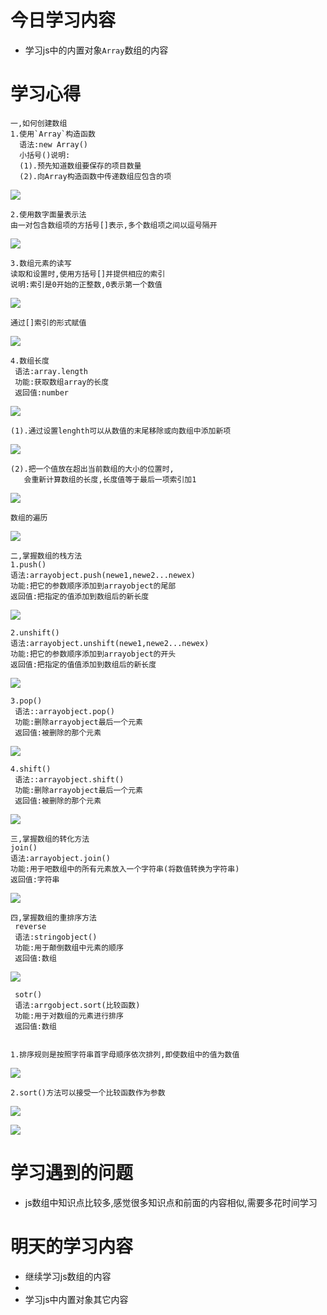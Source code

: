 # 今日学习内容

* 学习js中的内置对象`Array`数组的内容

# 学习心得

    一,如何创建数组
    1.使用`Array`构造函数
      语法:new Array()
      小括号()说明:
      (1).预先知道数组要保存的项目数量
      (2).向Array构造函数中传递数组应包含的项
      
![](https://graph.baidu.com/resource/101171420bd8d1f35602f01554986343.jpg)    
   
    2.使用数字面量表示法
    由一对包含数组项的方括号[]表示,多个数组项之间以逗号隔开
    
![](https://graph.baidu.com/resource/101540f2ad6f9e0ab09a601554986593.jpg)
    
    3.数组元素的读写
    读取和设置时,使用方括号[]并提供相应的索引
    说明:索引是0开始的正整数,0表示第一个数值
    
![](https://graph.baidu.com/resource/10125c6c9285e481304b401554986851.jpg)   
    
    通过[]索引的形式赋值
![](https://graph.baidu.com/resource/101a020f68c2f6e6d92d901554986953.jpg)  

    4.数组长度
     语法:array.length
     功能:获取数组array的长度
     返回值:number
![](https://graph.baidu.com/resource/101daa9b6da1b400c177601554987268.jpg) 

    (1).通过设置lenghth可以从数值的末尾移除或向数组中添加新项
![](https://graph.baidu.com/resource/1016cf1ac563352ce868101554987415.jpg)  
  
    (2).把一个值放在超出当前数组的大小的位置时,
       会重新计算数组的长度,长度值等于最后一项索引加1
![](https://graph.baidu.com/resource/1017df5321064542efb2801554987599.jpg)       
    
    数组的遍历
    
![](https://graph.baidu.com/resource/10116ed06b368f643316c01554987701.jpg)    

    二,掌握数组的栈方法
    1.push()
    语法:arrayobject.push(newe1,newe2...newex)
    功能:把它的参数顺序添加到arrayobject的尾部
    返回值:把指定的值添加到数组后的新长度
    
![](https://graph.baidu.com/resource/101f3599e0aa92d50c0aa01554988086.jpg)    

    2.unshift()
    语法:arrayobject.unshift(newe1,newe2...newex)
    功能:把它的参数顺序添加到arrayobject的开头
    返回值:把指定的值值添加到数组后的新长度
    
![](https://graph.baidu.com/resource/1013551bb808f7df7743101554988250.jpg)    

    3.pop()
     语法::arrayobject.pop()
     功能:删除arrayobject最后一个元素
     返回值:被删除的那个元素
    
![](https://graph.baidu.com/resource/101b01915d1a00765c59401554988406.jpg)    

    4.shift()
     语法::arrayobject.shift()
     功能:删除arrayobject最后一个元素
     返回值:被删除的那个元素
    
![](https://graph.baidu.com/resource/1019b69ef64db8d3c0f5801554988512.jpg)

    三,掌握数组的转化方法
    join()
    语法:arrayobject.join()
    功能:用于吧数组中的所有元素放入一个字符串(将数值转换为字符串)
    返回值:字符串

![](https://graph.baidu.com/resource/1011f95b315b97dfe6e7b01554988648.jpg) 

    四,掌握数组的重排序方法
     reverse
     语法:stringobject()
     功能:用于颠倒数组中元素的顺序
     返回值:数组
    
![](https://graph.baidu.com/resource/1017df41685993ed719c401554988954.jpg)   
   
     sotr()
     语法:arrgobject.sort(比较函数)
     功能:用于对数组的元素进行排序
     返回值:数组


    1.排序规则是按照字符串首字母顺序依次排列,即使数组中的值为数值

![](https://graph.baidu.com/resource/1018c1b6aacd2c833097101554989255.jpg)  


    2.sort()方法可以接受一个比较函数作为参数

![](https://graph.baidu.com/resource/1017f9e44dbdfe12826a301554989302.jpg)    

![](https://graph.baidu.com/resource/1015b40a612f3b07e36eb01554989382.jpg)

# 学习遇到的问题

* js数组中知识点比较多,感觉很多知识点和前面的内容相似,需要多花时间学习

# 明天的学习内容

* 继续学习js数组的内容
* 
* 学习js中内置对象其它内容
